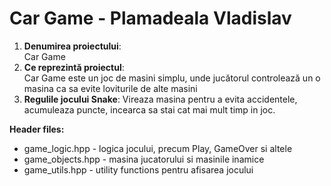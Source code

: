 # Car Game - Plamadeala Vladislav

<body >
<ol>
       
 <li><b> Denumirea proiectului</b>: </li>
Car Game

 <li><b>Ce reprezintă proiectul</b>: </li>
Car Game este un joc de masini simplu, unde jucătorul controlează un o masina ca sa evite loviturile de alte masini

 <li><b>Regulile jocului Snake</b>: Vireaza masina pentru a evita accidentele, acumuleaza puncte, incearca sa stai cat mai mult timp in joc. </li>

 </ol>
<b>Header files:</b>
<ul>
<li>game_logic.hpp - logica jocului, precum Play, GameOver si altele
<br/><li>game_objects.hpp - masina jucatorului si masinile inamice
<br/><li>game_utils.hpp - utility functions pentru afisarea jocului
</ul>
<body >
    
</body>
